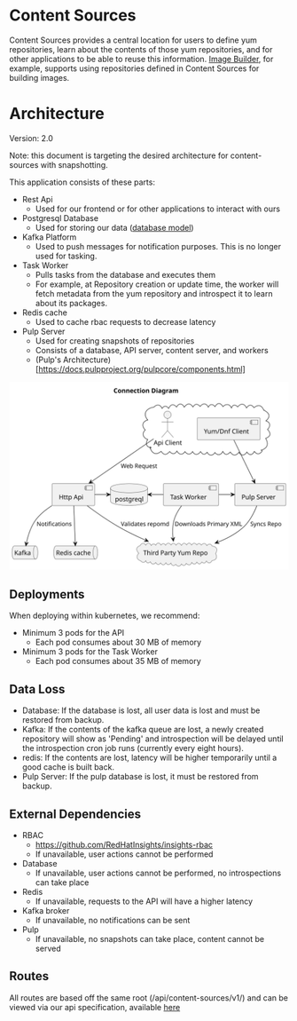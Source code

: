 # Content Sources

Content Sources provides a central location for users to define yum repositories, learn about the contents of those yum repositories, and for other applications to be able to reuse this information.  [Image Builder](https://github.com/osbuild/image-builder), for example, supports using repositories defined in Content Sources for building images.

# Architecture

Version: 2.0

Note: this document is targeting the desired architecture for content-sources with snapshotting. 

This application consists of these parts:
* Rest Api
  * Used for our frontend or for other applications to interact with ours
* Postgresql Database
  * Used for storing our data ([database model](https://www.plantuml.com/plantuml/proxy?cache=no&src=https://raw.githubusercontent.com/content-services/content-sources-backend/main/docs/db-model.puml))
* Kafka Platform
  * Used to push messages for notification purposes.  This is no longer used for tasking.
* Task Worker
  * Pulls tasks from the database and executes them  
  * For example, at Repository creation or update time, the worker will fetch metadata from the yum repository and introspect it to learn about its packages.
* Redis cache
  * Used to cache rbac requests to decrease latency
* Pulp Server
  * Used for creating snapshots of repositories
  * Consists of a database, API server, content server, and workers
  * (Pulp's Architecture)[https://docs.pulpproject.org/pulpcore/components.html]

![](architecture.svg)


## Deployments

When deploying within kubernetes, we recommend:
 * Minimum 3 pods for the API
   * Each pod consumes about 30 MB of memory
 * Minimum 3 pods for the Task Worker
   * Each pod consumes about 35 MB of memory

## Data Loss
 * Database: If the database is lost, all user data is lost and must be restored from backup.
 * Kafka: If the contents of the kafka queue are lost, a newly created repository will show as 'Pending' and introspection will be delayed until the introspection cron job runs (currently every eight hours).
 * redis: If the contents are lost, latency will be higher temporarily until a good cache is built back.
 * Pulp Server: If the pulp database is lost, it must be restored from backup.
 
## External Dependencies
 * RBAC
   * https://github.com/RedHatInsights/insights-rbac
   * If unavailable, user actions cannot be performed
 * Database
   * If unavailable, user actions cannot be performed, no introspections can take place
 * Redis
   * If unavailable, requests to the API will have a higher latency
 * Kafka broker
   * If unavailable, no notifications can be sent
 * Pulp
   * If unavailable, no snapshots can take place, content cannot be served
   
## Routes
All routes are based off the same root (/api/content-sources/v1/) and can be viewed via our api specification, available [here](https://redocly.github.io/redoc/?url=https://raw.githubusercontent.com/content-services/content-sources-backend/main/api/openapi.json)
